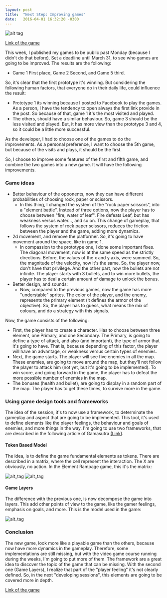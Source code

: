 ```yaml
---
layout: post
title:  "Next Step: Improving games"
date:   2016-04-01 16:32:20 -0300
---
```


![alt tag](https://p5b4y2t6.ssl.hwcdn.net/game-thumbnail/300/138566-crop8_160_596_491-a4kthuxi.jpg)

[Link of the game](http://gamejolt.com/games/element-rampage/138566)

This week, I published my games to be public past Monday (because I didn't do that before). Set a deadline until March 31, to see who games are going to be improved. The results are the following:

- Game 1 First place, Game 2 Second, and Game 5 third.

So, it's clear that the first prototype it's winning. But considering the following human factors, that everyone do in their daily life, could influence the result:

- Prototype 1 its winning because I posted to Facebook to play the games. As a person, I have the tendency to open always the first link provide in the post. So because of that, game 1 it's the most visited and played.
- The others, should have a similar behaviour. So, game 3 should be the less visited and played. But, it has more view than the prototype 3 and 4, so it could be a little more successful.

As the developer, I had to choose one of the games to do the improvements. As a personal preference, I want to choose the 5th game, but because of the visits and plays, it should be the first.

So, I choose to improve some features of the first and fifth game, and combine the two games into a new game. It will have the following improvements.

### Game ideas

- Better behaviour of the opponents, now they can have different probabilities of choosing rock, paper or scissors.
    - In this thing, I changed the system of the "rock paper scissors", into a "element battle". Instead of three options, now the player has to choose between "fire, water of leaf". Fire defeats Leaf, but has weakness versus water..., and so on. This change of gameplay, that follows the system of rock paper scissors, reduces the friction between the player and the game, adding more dynamics.
- 2d movement, and remove the platformer. So, it's going to have movement around the space, like in game 1.
    - In compassion to the prototype one, I done some important fixes. The diagonal movement, now is at the same speed as the strictly directions. Before, the values of the x and y axis, were summed. So, the magnitude of the velocity, now it's the same. So, the player now, don't have that privilege. And the other part, now the bullets are not infinite. The player starts with 3 bullets, and to win more bullets, the player has to deal a certain amount of damage to unlock the bonus.
- Better design, and sounds:
    - Now, compared to the previous games, now the game has more "understable" sprites. The color of the player, and the enemy, represents the primary element (it defines the armor of the objective). So, the player has to guess, what means the mix of colours, and do a strategy with this signals.

Now, the game consists of the following:

- First, the player has to create a character. Has to choose between three element, one Primary, and one Secondary. The Primary, is going to define a type of attack, and also (and important), the type of armor that it's going to have. That is, because depending of this factor, the player will have an advantage, or weakness versus certain types of enemies.
- Next, the game starts. The player will see five enemies in all the map. These enemies, are going to move around the map, but they'll not follow the player to attack him (not yet, but it's going to be implemented). To win score, and going forward in the game, the player has to defeat the more possible number of enemies in the map.
- The bonuses (health and bullet), are going to display in a random part of the map. The player has to get these times, to survive more in the game.

### Using game design tools and frameworks

The idea of the session, it's to now use a framework, to determinate the gameplay and aspect that are going to be implemented. This tool, it's used to define elements like the player feelings, the behaviour and goals of enemies, and more things in the way. I'm going to use two frameworks, that are described in the following article of Gamasutra [(Link)](http://www.gamasutra.com/view/feature/187777/game_design_tools_for_collaboration.php?print=1).

#### Token Based Model

The idea, is to define the game fundamental elements as tokens. There are described in a matrix, where the cell represent the interaction. The X are obviously, no action. In the Element Rampage game, this it's the matrix:

![alt_tag](https://dl.dropboxusercontent.com/u/50497061/img1.png)
![alt_tag](https://dl.dropboxusercontent.com/u/50497061/img3.png)


#### Game Layers

The difference with the previous one, is now decompose the game into layers. This add other points of view to the game, like the gamer feelings, emphasis on goals, and more. This is the model used in the game:

![alt_tag](https://dl.dropboxusercontent.com/u/50497061/img2.png)

### Conclusion

The new game, look more like a playable game than the others, because now have more dynamics in the gameplay. Therefore, some implementations are still missing, but with the video game course running during the weeks, I'm going to put more of them.
The framework are a great idea to discover the topic of the game that can be missing. With the second one (Game Layers), I realize that part of the "player feeling" it's not clearly defined. So, in the next "developing sessions", this elements are going to be covered more in depth.


[Link of the game](http://gamejolt.com/games/element-rampage/138566)

